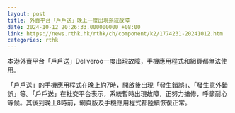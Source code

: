 ```yaml
---
layout: post
title: 外賣平台「戶戶送」晚上一度出現系統故障
date: 2024-10-12 20:26:33.000000000 +08:00
link: https://news.rthk.hk/rthk/ch/component/k2/1774231-20241012.htm
categories: rthk
---
```


本港外賣平台「戶戶送」Deliveroo一度出現故障，手機應用程式和網頁都無法使用。

「戶戶送」的手機應用程式在晚上約7時，開啟後出現「發生錯誤」、「發生意外錯誤」等。「戶戶送」在社交平台表示，系統暫時出現故障，正努力搶修，呼籲耐心等候。其後到晚上8時前，網頁版及手機應用程式都陸續恢復正常。
